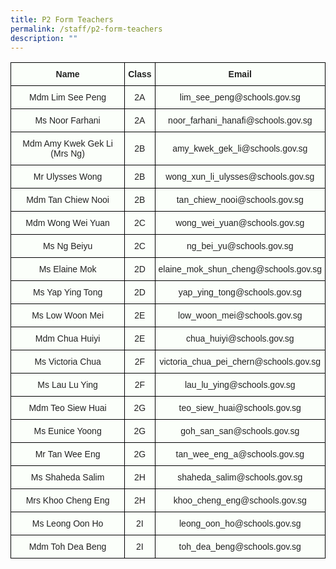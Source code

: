 ```yaml
---
title: P2 Form Teachers
permalink: /staff/p2-form-teachers
description: ""
---
```

<style type="text/css">
.tg  {border-collapse:collapse;border-spacing:0;}
.tg td{border-color:black;border-style:solid;border-width:1px;font-family:Arial, sans-serif;font-size:14px;
  overflow:hidden;padding:10px 5px;word-break:normal;}
.tg th{border-color:black;border-style:solid;border-width:1px;font-family:Arial, sans-serif;font-size:14px;
  font-weight:normal;overflow:hidden;padding:10px 5px;word-break:normal;}
.tg .tg-5teg{background-color:#FBFFFA;color:#222;font-weight:bold;text-align:center;vertical-align:top}
.tg .tg-s6uv{background-color:#FBFFFA;color:#222;text-align:center;vertical-align:middle}
</style>
<table class="tg">
<thead>
  <tr>
    <th class="tg-5teg">Name</th>
    <th class="tg-5teg">Class</th>
    <th class="tg-5teg">Email</th>
  </tr>
</thead>
<tbody>
  <tr>
    <td class="tg-s6uv"><span style="color:#222;background-color:#FBFFFA">Mdm Lim See Peng</span></td>
    <td class="tg-s6uv"><span style="color:#222;background-color:#FBFFFA">2A</span></td>
    <td class="tg-s6uv"><span style="color:#222;background-color:#FBFFFA">lim_see_peng@schools.gov.sg</span></td>
  </tr>
  <tr>
    <td class="tg-s6uv"><span style="color:#222;background-color:#FBFFFA">Ms Noor Farhani</span></td>
    <td class="tg-s6uv"><span style="color:#222;background-color:#FBFFFA">2A</span></td>
    <td class="tg-s6uv"><span style="color:#222;background-color:#FBFFFA">noor_farhani_hanafi@schools.gov.sg</span></td>
  </tr>
  <tr>
    <td class="tg-s6uv"><span style="color:#222;background-color:#FBFFFA">Mdm Amy Kwek Gek Li (Mrs Ng)</span></td>
    <td class="tg-s6uv"><span style="color:#222;background-color:#FBFFFA">2B</span></td>
    <td class="tg-s6uv"><span style="color:#222;background-color:#FBFFFA">amy_kwek_gek_li@schools.gov.sg</span></td>
  </tr>
  <tr>
    <td class="tg-s6uv"><span style="color:#222;background-color:#FBFFFA">Mr Ulysses Wong</span></td>
    <td class="tg-s6uv"><span style="color:#222;background-color:#FBFFFA">2B</span></td>
    <td class="tg-s6uv"><span style="color:#222;background-color:#FBFFFA">wong_xun_li_ulysses@schools.gov.sg</span></td>
  </tr>
  <tr>
    <td class="tg-s6uv"><span style="color:#222;background-color:#FBFFFA">Mdm Tan Chiew Nooi</span></td>
    <td class="tg-s6uv"><span style="color:#222;background-color:#FBFFFA">2B</span></td>
    <td class="tg-s6uv"><span style="color:#222;background-color:#FBFFFA">tan_chiew_nooi@schools.gov.sg</span></td>
  </tr>
  <tr>
    <td class="tg-s6uv"><span style="color:#222;background-color:#FBFFFA">Mdm Wong Wei Yuan</span></td>
    <td class="tg-s6uv"><span style="color:#222;background-color:#FBFFFA">2C</span></td>
    <td class="tg-s6uv"><span style="color:#222;background-color:#FBFFFA">wong_wei_yuan@schools.gov.sg</span></td>
  </tr>
  <tr>
    <td class="tg-s6uv"><span style="color:#222;background-color:#FBFFFA">Ms Ng Beiyu</span></td>
    <td class="tg-s6uv"><span style="color:#222;background-color:#FBFFFA">2C</span></td>
    <td class="tg-s6uv"><span style="color:#222;background-color:#FBFFFA">ng_bei_yu@schools.gov.sg </span></td>
  </tr>
  <tr>
    <td class="tg-s6uv"><span style="color:#222;background-color:#FBFFFA">Ms Elaine Mok</span></td>
    <td class="tg-s6uv"><span style="color:#222;background-color:#FBFFFA">2D</span></td>
    <td class="tg-s6uv"><span style="color:#222;background-color:#FBFFFA">elaine_mok_shun_cheng@schools.gov.sg</span></td>
  </tr>
  <tr>
    <td class="tg-s6uv"><span style="color:#222;background-color:#FBFFFA">Ms Yap Ying Tong</span></td>
    <td class="tg-s6uv"><span style="color:#222;background-color:#FBFFFA">2D</span></td>
    <td class="tg-s6uv"><span style="color:#222;background-color:#FBFFFA">yap_ying_tong@schools.gov.sg</span></td>
  </tr>
  <tr>
    <td class="tg-s6uv"><span style="color:#222;background-color:#FBFFFA">Ms Low Woon Mei</span></td>
    <td class="tg-s6uv"><span style="color:#222;background-color:#FBFFFA">2E</span></td>
    <td class="tg-s6uv"><span style="color:#222;background-color:#FBFFFA">low_woon_mei@schools.gov.sg</span></td>
  </tr>
  <tr>
    <td class="tg-s6uv"><span style="color:#222;background-color:#FBFFFA">Mdm Chua Huiyi</span></td>
    <td class="tg-s6uv"><span style="color:#222;background-color:#FBFFFA">2E</span></td>
    <td class="tg-s6uv"><span style="color:#222;background-color:#FBFFFA">chua_huiyi@schools.gov.sg</span></td>
  </tr>
  <tr>
    <td class="tg-s6uv"><span style="color:#222;background-color:#FBFFFA">Ms Victoria Chua</span></td>
    <td class="tg-s6uv"><span style="color:#222;background-color:#FBFFFA">2F</span></td>
    <td class="tg-s6uv"><span style="color:#222;background-color:#FBFFFA">victoria_chua_pei_chern@schools.gov.sg</span></td>
  </tr>
  <tr>
    <td class="tg-s6uv"><span style="color:#222;background-color:#FBFFFA">Ms Lau Lu Ying</span></td>
    <td class="tg-s6uv"><span style="color:#222;background-color:#FBFFFA">2F</span></td>
    <td class="tg-s6uv"><span style="color:#222;background-color:#FBFFFA">lau_lu_ying@schools.gov.sg</span></td>
  </tr>
  <tr>
    <td class="tg-s6uv"><span style="color:#222;background-color:#FBFFFA">Mdm Teo Siew Huai</span></td>
    <td class="tg-s6uv"><span style="color:#222;background-color:#FBFFFA">2G</span></td>
    <td class="tg-s6uv"><span style="color:#222;background-color:#FBFFFA">teo_siew_huai@schools.gov.sg</span></td>
  </tr>
  <tr>
    <td class="tg-s6uv"><span style="color:#222;background-color:#FBFFFA">Ms Eunice Yoong</span></td>
    <td class="tg-s6uv"><span style="color:#222;background-color:#FBFFFA">2G</span></td>
    <td class="tg-s6uv"><span style="color:#222;background-color:#FBFFFA"> goh_san_san@schools.gov.sg</span></td>
  </tr>
  <tr>
    <td class="tg-s6uv"><span style="color:#222;background-color:#FBFFFA">Mr Tan Wee Eng</span></td>
    <td class="tg-s6uv"><span style="color:#222;background-color:#FBFFFA">2G</span></td>
    <td class="tg-s6uv"><span style="color:#222;background-color:#FBFFFA">tan_wee_eng_a@schools.gov.sg</span></td>
  </tr>
  <tr>
    <td class="tg-s6uv"><span style="color:#222;background-color:#FBFFFA">Ms Shaheda Salim</span></td>
    <td class="tg-s6uv"><span style="color:#222;background-color:#FBFFFA">2H</span></td>
    <td class="tg-s6uv"><span style="color:#222;background-color:#FBFFFA">shaheda_salim@schools.gov.sg</span></td>
  </tr>
  <tr>
    <td class="tg-s6uv"><span style="color:#222;background-color:#FBFFFA">Mrs Khoo Cheng Eng</span></td>
    <td class="tg-s6uv"><span style="color:#222;background-color:#FBFFFA">2H</span></td>
    <td class="tg-s6uv"><span style="color:#222;background-color:#FBFFFA">khoo_cheng_eng@schools.gov.sg</span></td>
  </tr>
  <tr>
    <td class="tg-s6uv"><span style="color:#222;background-color:#FBFFFA">Ms Leong Oon Ho</span></td>
    <td class="tg-s6uv"><span style="color:#222;background-color:#FBFFFA">2I</span></td>
    <td class="tg-s6uv"><span style="color:#222;background-color:#FBFFFA">leong_oon_ho@schools.gov.sg</span></td>
  </tr>
  <tr>
    <td class="tg-s6uv"><span style="color:#222;background-color:#FBFFFA">Mdm Toh Dea Beng</span></td>
    <td class="tg-s6uv"><span style="color:#222;background-color:#FBFFFA">2I</span></td>
    <td class="tg-s6uv"><span style="color:#222;background-color:#FBFFFA">toh_dea_beng@schools.gov.sg</span></td>
  </tr>
</tbody>
</table>
